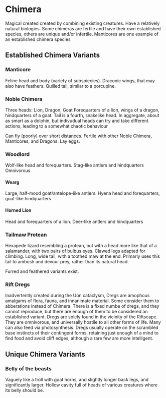 # Chimera

Magical created created by combining existing creatures. 
Have a relatively natural biologies. Some chimeras are fertile and have their own established species, others are unique and/or infertile. Manticores are one example of an established chimera species


## Established Chimera Variants

### Manticore

Feline head and body (variety of subspiecies). Draconic wings, that may also have feathers.
Quilled tail, similar to a porcupine.

### Noble Chimera

Three heads: Lion, Dragon, Goat
Forequarters of a lion, wings of a dragon, hindquarters of a goat.
Tail is a fourth, snakelike head.
In aggregate, about as smart as a dolphin, but indivudual heads can try and take different actions, leading to a somewhat chaotic behaviour

Can fly (poorly) over short distances.
Fertile with other Noble Chimera, Manticores, and Dragons. Lay eggs.


###  Woodlord

Wolf-like head and forequarters. Stag-like antlers and hindquarters
Omnivorous 

#### Wearg

Large, half-mood goat/antelope-like antlers.
Hyena head and forequarters, goat-like hindquarters

#### Horned Lion

Head and forequarters of a lion. Deer-like antlers and hindquarters

### Tailmaw Protean

Hexapede lizard resembling a protean, but with a head more like that of a salamander, with two pairs of bulbus eyes. Clawed legs adapted for climbing.
Long, wide tail, with a toothed maw at the end. Primarly uses this tail to ambush and devour prey, rather than its natural head.

Furred and feathered variants exist.

### Rift Dregs

Inadvertently created during the Uon cataclysm, Dregs are amophous amalgams of flora, fauna, and innanimate material. Some consider them to abberations instead of Chimera.
There is a fixed numbe of dregs, and they cannot reproduce, but there are enough of them to be considered an established variant. 
Dregs are solely found in the vicinity of the Riftscape. They are omnivorous, and universally hostile to all other forms of life. Many can also feed via photosynthesis.
Dregs usually operate on the scrambled base instincts of their contingent forms, retaining just enough of a mind to find food and avoid cliff edges, although a rare few are more intelligent.

## Unique Chimera Variants

### Belly of the beasts

Vaguely like a troll with goat horns, and slightly longer back legs, and significantly larger.
Hollow cavity full of heads of various creatures where its belly should be.